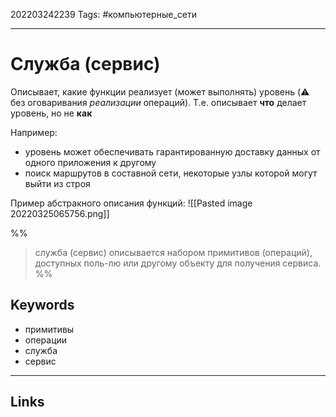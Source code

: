 202203242239
Tags: #компьютерные_сети

---

# Cлужба (сервис)
Описывает, какие функции реализует (может выполнять) уровень (⚠️ без оговаривания *реализации* операций). Т.е. описывает **что** делает уровень, но не **как**

Например: 
- уровень может обеспечивать гарантированную доставку данных от одного приложения к другому
- поиск маршрутов в составной сети, некоторые узлы которой могут выйти из строя


Пример абстракного описания функций:
![[Pasted image 20220325065756.png]]

%%
> служба (сервис) описывается набором примитивов (операций), доступных поль-лю или другому объекту для получения сервиса. 
%% 

## Keywords
- примитивы
- операции
- служба
- сервис

---
## Links
